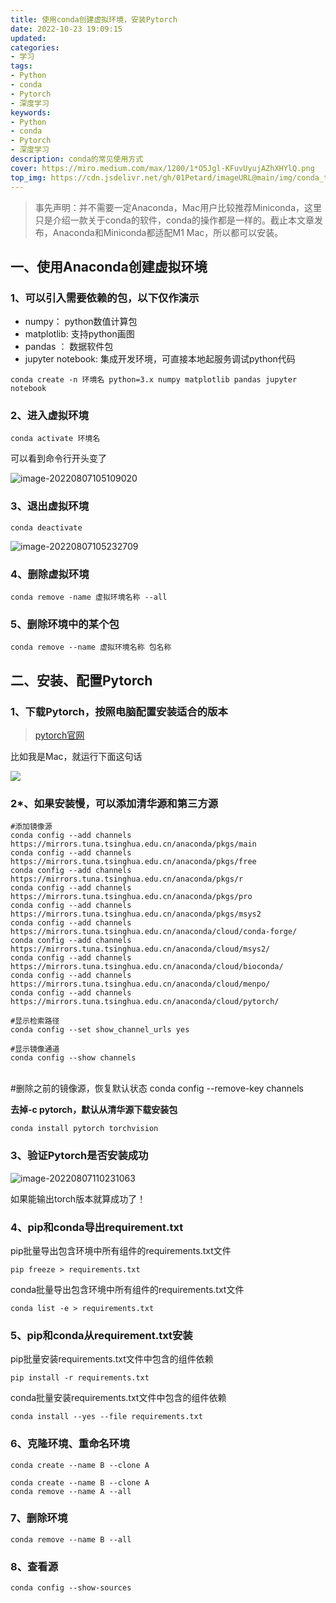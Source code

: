 ```yaml
---
title: 使用conda创建虚拟环境，安装Pytorch
date: 2022-10-23 19:09:15
updated:
categories: 
- 学习
tags: 
- Python
- conda
- Pytorch
- 深度学习
keywords:
- Python
- conda
- Pytorch
- 深度学习
description: conda的常见使用方式
cover: https://miro.medium.com/max/1200/1*O5Jgl-KFuvUyujAZhXHYlQ.png
top_img: https://cdn.jsdelivr.net/gh/01Petard/imageURL@main/img/conda_top_image.png
---
```


> 事先声明：并不需要一定Anaconda，Mac用户比较推荐Miniconda，这里只是介绍一款关于conda的软件，conda的操作都是一样的。截止本文章发布，Anaconda和Miniconda都适配M1 Mac，所以都可以安装。

## 一、使用Anaconda创建虚拟环境

### 1、可以引入需要依赖的包，以下仅作演示

- numpy： python数值计算包
- matplotlib: 支持python画图
- pandas ： 数据软件包
- jupyter notebook: 集成开发环境，可直接本地起服务调试python代码

```shell
conda create -n 环境名 python=3.x numpy matplotlib pandas jupyter notebook
```

### 2、进入虚拟环境

```shell
conda activate 环境名
```

可以看到命令行开头变了

![image-20220807105109020](https://cdn.jsdelivr.net/gh/01Petard/imageURL@main/img/image-20220807105109020.png)

### 3、退出虚拟环境

```shell
conda deactivate
```

![image-20220807105232709](https://cdn.jsdelivr.net/gh/01Petard/imageURL@main/img/image-20220807105232709.png)

### 4、删除虚拟环境

```shell
conda remove -name 虚拟环境名称 --all
```

### 5、删除环境中的某个包

```shell
conda remove --name 虚拟环境名称 包名称
```

## 二、安装、配置Pytorch

### 1、下载Pytorch，按照电脑配置安装适合的版本

> [pytorch官网](https://pytorch.org/get-started/locally/)

比如我是Mac，就运行下面这句话

![](https://cdn.jsdelivr.net/gh/01Petard/imageURL@main/img/image-20220807105508024.png)

### 2*、如果安装慢，可以添加清华源和第三方源

    #添加镜像源
    conda config --add channels https://mirrors.tuna.tsinghua.edu.cn/anaconda/pkgs/main
    conda config --add channels https://mirrors.tuna.tsinghua.edu.cn/anaconda/pkgs/free
    conda config --add channels https://mirrors.tuna.tsinghua.edu.cn/anaconda/pkgs/r
    conda config --add channels https://mirrors.tuna.tsinghua.edu.cn/anaconda/pkgs/pro
    conda config --add channels https://mirrors.tuna.tsinghua.edu.cn/anaconda/pkgs/msys2
    conda config --add channels https://mirrors.tuna.tsinghua.edu.cn/anaconda/cloud/conda-forge/
    conda config --add channels https://mirrors.tuna.tsinghua.edu.cn/anaconda/cloud/msys2/ 
    conda config --add channels https://mirrors.tuna.tsinghua.edu.cn/anaconda/cloud/bioconda/ 
    conda config --add channels https://mirrors.tuna.tsinghua.edu.cn/anaconda/cloud/menpo/ 
    conda config --add channels https://mirrors.tuna.tsinghua.edu.cn/anaconda/cloud/pytorch/
    
    #显示检索路径
    conda config --set show_channel_urls yes
    
    #显示镜像通道
    conda config --show channels


​    
    #删除之前的镜像源，恢复默认状态
    conda config --remove-key channels

**去掉-c pytorch，默认从清华源下载安装包**

```shell
conda install pytorch torchvision
```

### 3、验证Pytorch是否安装成功

![image-20220807110231063](https://cdn.jsdelivr.net/gh/01Petard/imageURL@main/img/image-20220807110231063.png)

如果能输出torch版本就算成功了！

### 4、pip和conda导出requirement.txt

pip批量导出包含环境中所有组件的requirements.txt文件

```shell
pip freeze > requirements.txt
```

conda批量导出包含环境中所有组件的requirements.txt文件

```shell
conda list -e > requirements.txt
```

### 5、pip和conda从requirement.txt安装

pip批量安装requirements.txt文件中包含的组件依赖

```shell
pip install -r requirements.txt
```

conda批量安装requirements.txt文件中包含的组件依赖

```shell
conda install --yes --file requirements.txt
```

### 6、克隆环境、重命名环境

```shell
conda create --name B --clone A
```

```shell
conda create --name B --clone A
conda remove --name A --all
```

### 7、删除环境

```shell
conda remove --name B --all
```

### 8、查看源

```shell
conda config --show-sources
```
